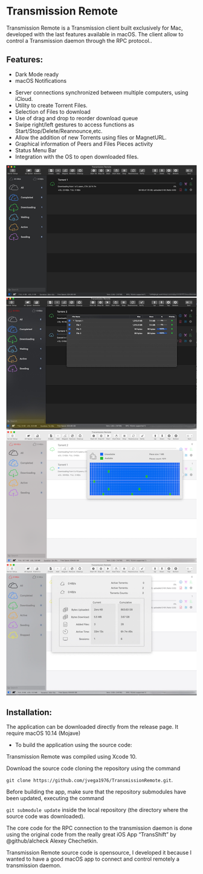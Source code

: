 # Transmission Remote

Transmission Remote is a Transmission client built exclusively for Mac, developed with the last features available in macOS.  The client allow to control a Transmission daemon through the RPC protocol..

## Features:

- Dark Mode ready
- macOS Notifications
* Server connections synchronized between multiple computers, using iCloud.
* Utility to create Torrent Files.
* Selection of Files to download
* Use of drag and drop to reorder download queue
*  Swipe right/left gestures to access functions as Start/Stop/Delete/Reannounce,etc.
* Allow the addition of new Torrents using files or MagnetURL.
* Graphical information of Peers and Files Pieces activity
* Status Menu Bar
* Integration with the OS to open downloaded files.
  
![Screenshot1](README/screenshot1.png) ![Screenshot2](README/screenshot2.png)
![Screenshot3](README/screenshot3.png) ![Screenshot4](README/screenshot4.png)


## Installation:

The application can be downloaded directly from the release page.  It require macOS 10.14 (Mojave)

- To build the application using the source code:

Transmission Remote was compiled using Xcode 10.

Download the source code cloning the repository using the command

`git clone https://github.com/jvega1976/TransmissionRemote.git`.

Before building the app, make sure that the repository submodules have been updated, executing the command

`git submodule update` inside the local repository (the directory where the source code was downloaded).

The core code for the RPC connection to the transmission daemon is done using the original code from the really great iOS App “TransShift” by @github/alcheck Alexey Chechetkin.

Transmission Remote source code is opensource, I developed it because I wanted to have a good macOS app to connect and control remotely a transmission daemon.
